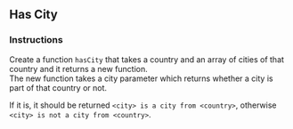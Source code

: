 ## Has City

### Instructions

Create a function `hasCity` that takes a country and an array of cities
of that country and it returns a new function. \
The new function takes a city parameter which returns 
whether a city is part of that country or not.

If it is, it should be returned `<city> is a city from <country>`, otherwise
`<city> is not a city from <country>`.
